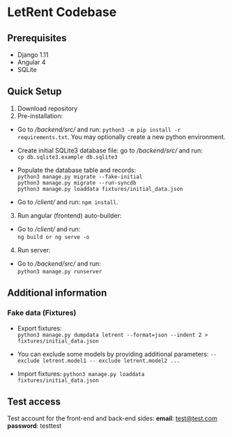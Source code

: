 # LetRent Codebase

## Prerequisites
- Django 1.11
- Angular 4
- SQLite

## Quick Setup
1) Download repository
2) Pre-installation:
- Go to */backend/src/* and run:
	`python3 -m pip install -r requirements.txt`. You may optionally create a new python environment.

- Create initial SQLite3 database file: go to */backend/src/* and run:  
    `cp db.sqlite3.example db.sqlite3`

- Populate the database table and records:    
  	`python3 manage.py migrate --fake-initial`  
	`python3 manage.py migrate --run-syncdb`  
	`python3 manage.py loaddata fixtures/initial_data.json` 

- Go to */client/* and run: 
	`npm install`.  

3) Run angular (frontend) auto-builder:
- Go to */client/* and run:  
	`ng build or ng serve -o`

4) Run server:
- Go to */backend/src/* and run:  
	`python3 manage.py runserver`

## Additional information
### Fake data (Fixtures)
- Export fixtures:  
	`python3 manage.py dumpdata letrent --format=json --indent 2 > fixtures/initial_data.json`  

- You can exclude some models by providing additional parameters: 
    `--exclude letrent.model1 -- exclude letrent.model2 ...` 

- Import fixtures:
	`python3 manage.py loaddata fixtures/initial_data.json`

## Test access
Test account for the front-end and back-end sides:
	**email**: test@test.com
	**password**: testtest
